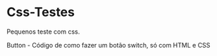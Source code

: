 # Css-Testes
Pequenos teste com css.

Button - Código de como fazer um botão switch, só com HTML e CSS
